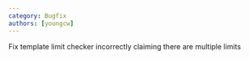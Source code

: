 ```yaml
---
category: Bugfix
authors: [youngcw]
---
```


Fix template limit checker incorrectly claiming there are multiple limits

